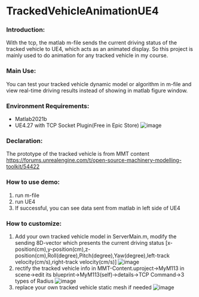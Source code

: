 # TrackedVehicleAnimationUE4
### Introduction:
With the tcp, the matlab m-file sends the current driving status of the tracked vehicle to UE4, which acts as an animated display.
So this project is mainly used to do animation for any tracked vehicle in my course.

### Main Use:
You can test your tracked vehicle dynamic model or algorithm in m-file and view real-time driving results instead of showing in matlab figure window.

### Environment Requirements:
- Matlab2021b
- UE4.27 with TCP Socket Plugin(Free in Epic Store)
  ![image](https://user-images.githubusercontent.com/59406542/169698055-0e8803a0-7a65-4898-b9a9-427476222440.png)

### Declaration:
The prototype of the tracked vehicle is from MMT content
https://forums.unrealengine.com/t/open-source-machinery-modelling-toolkit/54422

### How to use demo:
1. run m-file
2. run UE4
3. If successful, you can see data sent from matlab in left side of UE4

### How to customize:
1. Add your own tracked vehicle model in ServerMain.m, modify the sending 8D-vector which presents the current driving status 
   [x-position(cm),y-position(cm),z-position(cm),Roll(degree),Pitch(degree),Yaw(degree),left-track velocity(cm/s),right-track velocity(cm/s)]
  ![image](https://user-images.githubusercontent.com/59406542/169698360-75fbf83f-7746-46a7-a482-f550c402be78.png)
2. rectify the tracked vehicle info in MMT-Content.uproject->MyM113 in scene->edit its blueprint->MyM113(self)->details->TCP Command->3 types of Radius
  ![image](https://user-images.githubusercontent.com/59406542/169699390-cce76310-84a4-47eb-bbc2-7ae5cee4078c.png)
3. replace your own tracked vehicle static mesh if needed
  ![image](https://user-images.githubusercontent.com/59406542/169699382-89bbe310-8158-4a9a-835f-47181753a885.png)
